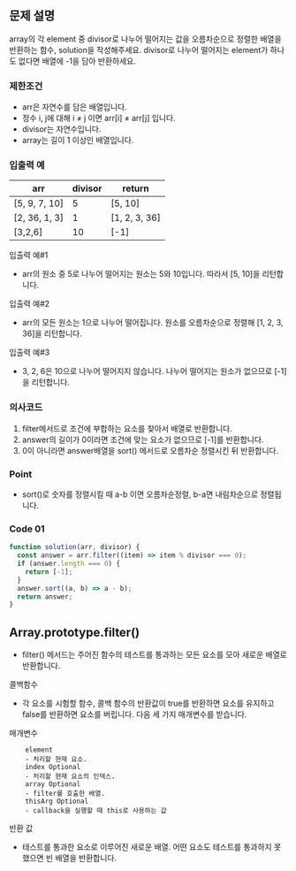 ## 문제 설명

array의 각 element 중 divisor로 나누어 떨어지는 값을 오름차순으로 정렬한 배열을 반환하는 함수, solution을 작성해주세요.
divisor로 나누어 떨어지는 element가 하나도 없다면 배열에 -1을 담아 반환하세요.

### 제한조건

- arr은 자연수를 담은 배열입니다.
- 정수 i, j에 대해 i ≠ j 이면 arr[i] ≠ arr[j] 입니다.
- divisor는 자연수입니다.
- array는 길이 1 이상인 배열입니다.

### 입출력 예

| arr           | divisor | return        |
| ------------- | ------- | ------------- |
| [5, 9, 7, 10] | 5       | [5, 10]       |
| [2, 36, 1, 3] | 1       | [1, 2, 3, 36] |
| [3,2,6]       | 10      | [-1]          |

입출력 예#1

- arr의 원소 중 5로 나누어 떨어지는 원소는 5와 10입니다. 따라서 [5, 10]을 리턴합니다.

입출력 예#2

- arr의 모든 원소는 1으로 나누어 떨어집니다. 원소를 오름차순으로 정렬해 [1, 2, 3, 36]을 리턴합니다.

입출력 예#3

- 3, 2, 6은 10으로 나누어 떨어지지 않습니다. 나누어 떨어지는 원소가 없으므로 [-1]을 리턴합니다.

### 의사코드

1. filter메서드로 조건에 부합하는 요소를 찾아서 배열로 반환합니다.
2. answer의 길이가 0이라면 조건에 맞는 요소가 없으므로 [-1]를 반환합니다.
3. 0이 아니라면 answer배열을 sort() 메서드로 오름차순 정렬시킨 뒤 반환합니다.

### Point

- sort()로 숫자를 정렬시킬 때 a-b 이면 오름차순정렬, b-a면 내림차순으로 정렬됩니다.

### Code 01

```js
function solution(arr, divisor) {
  const answer = arr.filter((item) => item % divisor === 0);
  if (answer.length === 0) {
    return [-1];
  }
  answer.sort((a, b) => a - b);
  return answer;
}
```

## Array.prototype.filter()

- filter() 메서드는 주어진 함수의 테스트를 통과하는 모든 요소를 모아 새로운 배열로 반환합니다.

콜백함수

- 각 요소를 시험할 함수, 콜백 함수의 반환값이 true를 반환하면 요소를 유지하고 false를 반환하면 요소를 버립니다. 다음 세 가지 매개변수를 받습니다.

매개변수

        element
        - 처리할 현재 요소.
        index Optional
        - 처리할 현재 요소의 인덱스.
        array Optional
        - filter를 호출한 배열.
        thisArg Optional
        - callback을 실행할 때 this로 사용하는 값

반환 값

- 테스트를 통과한 요소로 이루어진 새로운 배열. 어떤 요소도 테스트를 통과하지 못했으면 빈 배열을 반환합니다.

